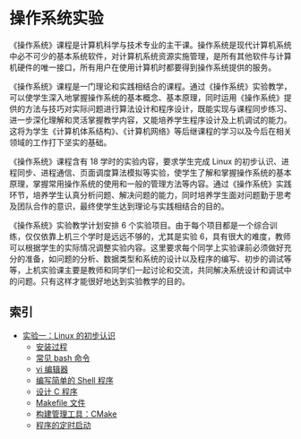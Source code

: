 # 操作系统实验

《操作系统》课程是计算机科学与技术专业的主干课。操作系统是现代计算机系统中必不可少的基本系统软件，对计算机系统资源实施管理，是所有其他软件与计算机硬件的唯一接口，所有用户在使用计算机时都要得到操作系统提供的服务。

《操作系统》课程是一门理论和实践相结合的课程。通过《操作系统》实验教学，可以使学生深入地掌握操作系统的基本概念、基本原理，同时运用《操作系统》提供的方法与技巧对实际问题进行算法设计和程序设计，既能实现与课程同步练习、进一步深化理解和灵活掌握教学内容，又能培养学生程序设计及上机调试的能力。这将为学生《计算机体系结构》、《计算机网络》等后继课程的学习以及今后在相关领域的工作打下坚实的基础。

《操作系统》课程含有 18 学时的实验内容，要求学生完成 Linux 的初步认识、进程同步、进程通信、页面调度算法模拟等实验，使学生了解和掌握操作系统的基本原理，掌握常用操作系统的使用和一般的管理方法等内容。通过《操作系统》实践环节，培养学生认真分析问题、解决问题的能力，同时培养学生面对问题勤于思考及团队合作的意识，最终使学生达到理论与实践相结合的目的。

《操作系统》实验教学计划安排 6 个实验项目。由于每个项目都是一个综合训练，仅仅依靠上机三个学时是远远不够的，尤其是实验 6，具有很大的难度，教师可以根据学生的实际情况调整实验内容。这里要求每个同学上实验课前必须做好充分的准备，如问题的分析、数据类型和系统的设计以及程序的编写、初步的调试等等，上机实验课主要是教师和同学们一起讨论和交流，共同解决系统设计和调试中的问题。只有这样才能很好地达到实验教学的目的。

## 索引

- [实验一：Linux 的初步认识](./01)
    - [安装过程](./01/index.html#1-安装过程)
    - [常见 bash 命令](./01/index.html#2-常见-bash-命令)
    - [vi 编辑器](./01/index.html#3-vi-编辑器)
    - [编写简单的 Shell 程序](./01/index.html#2-编写简单的-shell-程序)
    - [设计 C 程序](./01/index.html#3-设计-c-程序)
    - [Makefile 文件](./01/index.html#4-makefile-文件)
    - [构建管理工具：CMake](./01/index.html#5-构建管理工具cmake)
    - [程序的定时启动](./01/index.html#6-程序的定时启动)

